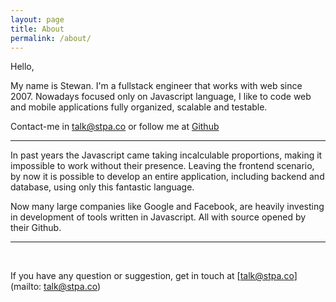 ```yaml
---
layout: page
title: About
permalink: /about/
---
```


Hello,

My name is Stewan. I'm a fullstack engineer that works with web since 2007. Nowadays focused only on Javascript language, I like to code web and mobile applications fully organized, scalable and testable.

Contact-me in talk@stpa.co or follow me at [Github](https://github.com/stewones)

___

In past years the Javascript came taking incalculable proportions, making it impossible to work without their presence. Leaving the frontend scenario, by now it is possible to develop an entire application, including backend and database, using only this fantastic language.

Now many large companies like Google and Facebook, are heavily investing in development of tools written in Javascript. All with source opened by their Github.

___




<br />

If you have any question or suggestion, get in touch at [talk@stpa.co](mailto: talk@stpa.co)
